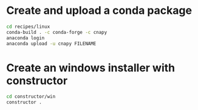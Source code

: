 # Create and upload a conda package

```sh
cd recipes/linux
conda-build . -c conda-forge -c cnapy
anaconda login
anaconda upload -u cnapy FILENAME
```

# Create an windows installer with constructor

```sh
cd constructor/win
constructor .
```
